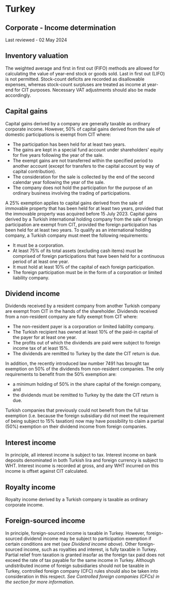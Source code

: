 # Turkey
## Corporate - Income determination
Last reviewed - 02 May 2024
## Inventory valuation
The weighted average and first in first out (FIFO) methods are allowed for calculating the value of year-end stock or goods sold. Last in first out (LIFO) is not permitted. Stock-count deficits are recorded as disallowable expenses, whereas stock-count surpluses are treated as income at year-end for CIT purposes. Necessary VAT adjustments should also be made accordingly.
## Capital gains
Capital gains derived by a company are generally taxable as ordinary corporate income. However, 50% of capital gains derived from the sale of domestic participations is exempt from CIT where: 
  * The participation has been held for at least two years.
  * The gains are kept in a special fund account under shareholders' equity for five years following the year of the sale.
  * The exempt gains are not transferred within the specified period to another account (except for transfers to the capital account by way of capital contribution).
  * The consideration for the sale is collected by the end of the second calendar year following the year of the sale.
  * The company does not hold the participation for the purpose of an ordinary business involving the trading of participations.


A 25% exemption applies to capital gains derived from the sale of immovable property that has been held for at least two years, provided that the immovable property was acquired before 15 July 2023. 
Capital gains derived by a Turkish international holding company from the sale of foreign participation are exempt from CIT, provided the foreign participation has been held for at least two years. To qualify as an international holding company, a Turkish company must meet the following requirements:
  * It must be a corporation.
  * At least 75% of its total assets (excluding cash items) must be comprised of foreign participations that have been held for a continuous period of at least one year.
  * It must hold at least 10% of the capital of each foreign participation.
  * The foreign participation must be in the form of a corporation or limited liability company.


## Dividend income
Dividends received by a resident company from another Turkish company are exempt from CIT in the hands of the shareholder. Dividends received from a non-resident company are fully exempt from CIT where:
  * The non-resident payer is a corporation or limited liability company.
  * The Turkish recipient has owned at least 10% of the paid-in capital of the payer for at least one year.
  * The profits out of which the dividends are paid were subject to foreign income tax of at least 15%.
  * The dividends are remitted to Turkey by the date the CIT return is due.


In addition, the recently introduced law number 7491 has brought tax exemption on 50% of the dividends from non-resident companies. The only requirements to benefit from the 50% exemption are:
  * a minimum holding of 50% in the share capital of the foreign company, and
  * the dividends must be remitted to Turkey by the date the CIT return is due.


Turkish companies that previously could not benefit from the full tax exemption (i.e. because the foreign subsidiary did not meet the requirement of being subject to 15% taxation) now may have possibility to claim a partial (50%) exemption on their dividend income from foreign companies.
## Interest income
In principle, all interest income is subject to tax. Interest income on bank deposits denominated in both Turkish lira and foreign currency is subject to WHT. Interest income is recorded at gross, and any WHT incurred on this income is offset against CIT calculated.
## Royalty income
Royalty income derived by a Turkish company is taxable as ordinary corporate income. 
## Foreign-sourced income
In principle, foreign-sourced income is taxable in Turkey. However, foreign-sourced dividend income may be subject to participation exemption if certain conditions are met (_see Dividend income above_). 
Other foreign-sourced income, such as royalties and interest, is fully taxable in Turkey. Partial relief from taxation is granted insofar as the foreign tax paid does not exceed the rate of tax payable for the same income in Turkey.
Although undistributed income of foreign subsidiaries should not be taxable in Turkey, controlled foreign company (CFC) rules should also be taken into consideration in this respect. _See Controlled foreign companies (CFCs) in the section for more information_.
